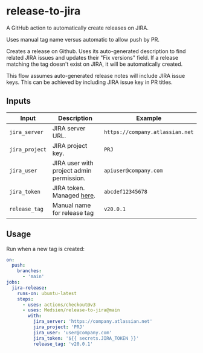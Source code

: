 # release-to-jira

A GitHub action to automatically create releases on JIRA.

Uses manual tag name versus automatic to allow push by PR.

Creates a release on Github. Uses its auto-generated description to find related JIRA issues and updates their "Fix versions" field. If a release matching the tag doesn't exist on JIRA, it will be automatically created.

This flow assumes auto-generated release notes will include JIRA issue keys. This can be achieved by including JIRA issue key in PR titles.

## Inputs

|Input|Description|Example|
|---|---|---|
|`jira_server`|JIRA server URL.|`https://company.atlassian.net`|
|`jira_project`|JIRA project key.|`PRJ`|
|`jira_user`|JIRA user with project admin permission.|`apiuser@company.com`|
|`jira_token`|JIRA token. Managed [here](https://id.atlassian.com/manage-profile/security/api-tokens).|`abcdef12345678`|
|`release_tag`|Manual name for release tag|`v20.0.1`|

## Usage

Run when a new tag is created:

```yaml
on:
  push:
    branches:        
      - 'main'
jobs:
  jira-release:
    runs-on: ubuntu-latest
    steps:
      - uses: actions/checkout@v3
      - uses: Medsien/release-to-jira@main
        with:
          jira_server: 'https://company.atlassian.net'
          jira_project: 'PRJ'
          jira_user: 'user@company.com'
          jira_token: '${{ secrets.JIRA_TOKEN }}'
          release_tag: 'v20.0.1'
```
